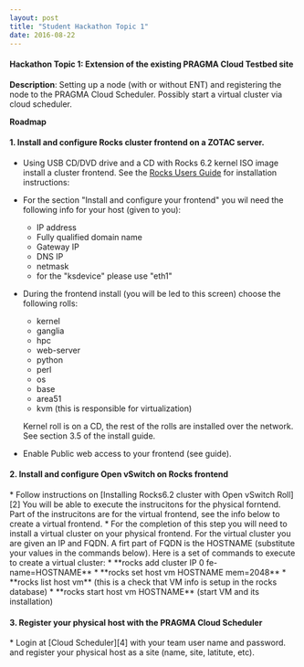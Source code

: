```yaml
---
layout: post
title: "Student Hackathon Topic 1"
date: 2016-08-22
---
```


<div class="border">
  <h4>Hackathon Topic 1: Extension of the existing PRAGMA Cloud Testbed site</h4>
</div>

**Description**: Setting up a node (with or without ENT) and registering the node to the PRAGMA Cloud
Scheduler. Possibly start a virtual cluster via cloud scheduler.

**Roadmap**

<h4><span class="strongword">1. Install and configure Rocks cluster frontend on a ZOTAC server.  </span></h4>

   * Using USB CD/DVD drive and a CD with Rocks 6.2 kernel ISO image install a
      cluster frontend. See the [Rocks Users Guide][1] for installation instructions:

   * For the section "Install and configure your frontend" you wil need the
     following info for your host (given to you):

     * IP address
     * Fully qualified domain name 
     * Gateway IP
     * DNS IP
     * netmask
     * for the "ksdevice" please use "eth1"

   * During the frontend install (you will be led to this screen) choose the following rolls:
 
     * kernel 
     * ganglia
     * hpc
     * web-server
     * python
     * perl
     * os
     * base
     * area51
     * kvm (this is responsible for virtualization)
     
     Kernel roll is on a CD, the rest of the rolls are installed over the network. 
     See section 3.5 of the install guide.

   * Enable Public web access to your frontend (see guide).

<h4><span class="strongword">2. Install and configure Open vSwitch on Rocks frontend </span></h4>
   * Follow instructions on [Installing Rocks6.2 cluster with Open vSwitch Roll][2]
     You will be able to execute the instrucitons for the physical forntend.
     Part of the instrucitons are for the virtual frontend, see the info below
     to create  a virtual frontend.
   * For the completion of this step you will need to install a virtual cluster
     on your physical frontend. For the virtual cluster you are given an IP
     and FQDN. A firt part of FQDN is the HOSTNAME (substitute your values in the commands below).
     Here is a set of commands to execute to create a virtual cluster:
     * **rocks add cluster IP 0 fe-name=HOSTNAME**
     * **rocks set host vm HOSTNAME  mem=2048**
     * **rocks list host vm**  (this is a check that VM info is setup in the rocks database)
     * **rocks start host vm HOSTNAME**   (start VM and its installation)

<h4><span class="strongword">3. Register your physical host with the PRAGMA Cloud Scheduler </span></h4>
   * Login at [Cloud Scheduler][4] with your team  user name and password.
     and register your physical host as a site  (name, site, latitute, etc).

<!--
<h4><span class="strongword">4. Install pragma_boot on the node </span></h4>

   Follow instructions in [this link][3]
-->

[1]: http://rocksclusters.github.io/docs/guides.html 
[2]: https://github.com/pragmagrid/pragma_ent/wiki/Installing-Rocks6.2-cluster-with-Open-vSwitch-Roll
[3]: https://github.com/pragmagrid/pragma_boot
[4]: http://fiji.rocksclusters.org/cloud-scheduler
